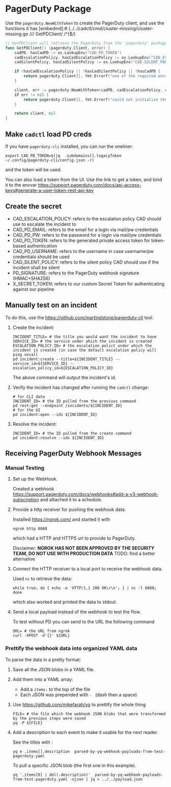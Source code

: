 # PagerDuty Package

Use the `pagerduty.NewWithToken` to create the PagerDuty client, and use the functions it has
[embedmd]:# (../../cadctl/cmd/cluster-missing/cluster-missing.go /\/\/ GetPDClient/ /^}$/)
```go
// GetPDClient will retrieve the PagerDuty from the 'pagerduty' package
func GetPDClient() (pagerduty.Client, error) {
	cadPD, hasCadPD := os.LookupEnv("CAD_PD_TOKEN")
	cadEscalationPolicy, hasCadEscalationPolicy := os.LookupEnv("CAD_ESCALATION_POLICY")
	cadSilentPolicy, hasCadSilentPolicy := os.LookupEnv("CAD_SILENT_POLICY")

	if !hasCadEscalationPolicy || !hasCadSilentPolicy || !hasCadPD {
		return pagerduty.Client{}, fmt.Errorf("one of the required envvars in the list '(CAD_ESCALATION_POLICY CAD_SILENT_POLICY CAP_PD_TOKEN)' is missing")
	}

	client, err := pagerduty.NewWithToken(cadPD, cadEscalationPolicy, cadSilentPolicy)
	if err != nil {
		return pagerduty.Client{}, fmt.Errorf("could not initialize the client: %w", err)
	}

	return client, nil
}
```

## Make `cadctl` load PD creds

If you have `pagerduty-cli` installed, you can run the oneliner:

```
export CAD_PD_TOKEN=$(jq  .subdomains[].legacyToken ~/.config/pagerduty-cli/config.json -r) 
```
and the token will be used.

You can also load a token from the UI. Use the link to get a token, and bind it to the envvar https://support.pagerduty.com/docs/api-access-keys#generate-a-user-token-rest-api-key

## Create the secret 

* CAD_ESCALATION_POLICY: refers to the escalation policy CAD should use to escalate the incident to
* CAD_PD_EMAIL: refers  to the email for a login via mail/pw credentials
* CAD_PD_PW: refers to the password for a login via mail/pw credentials
* CAD_PD_TOKEN: refers to the generated private access token for token-based authentication
* CAD_PD_USERNAME: refers to the username in case username/pw credentials should be used
* CAD_SILENT_POLICY: refers to the silent policy CAD should use if the incident shall be silent
* PD_SIGNATURE: refers to the PagerDuty webhook signature (HMAC+SHA256)
* X_SECRET_TOKEN: refers to our custom Secret Token for authenticating against our pipeline


## Manually test on an incident

To do this, use the https://github.com/martindstone/pagerduty-cli tool.

1. Create the incident:

	```shell
	INCIDENT_TITLE= # the title you would want the incident to have
	SERVICE_ID= # the service under which the incident is created
	ESCALATION_POLICY_ID= # the escalation polict under which the incident is created (in case the default escalation policy will ping oncall
	pd incident:create --title=${INCIDENT_TITLE} --service_id=${SERVICE_ID} --escalation_policy_id=${ESCALATION_POLICY_ID}
	```

	The above command will output the incident's id.

2. Verify the incident has changed after running the `cadctl` change:

	```shell
	# for CLI data
	INCIDENT_ID= # the ID pulled from the previous command
	pd rest:get --endpoint /incidents/${INCIDENT_ID}
	# for the UI
	pd incident:open --ids ${INCIDENT_ID}
	```

3. Resolve the incident:

	```shell
	INCIDENT_ID= # the ID pulled from the create command
	pd incident:resolve --ids ${INCIDENT_ID}
	```

## Receiving PagerDuty Webhook Messages

### Manual Testing

1. Set up the WebHook.
   
   Created a webhook https://support.pagerduty.com/docs/webhooks#add-a-v3-webhook-subscription and attached it to a schedule.

2. Provide a http receiver for pushing the webhook data.

	Installed https://ngrok.com/ and started it with 
	```
	ngrok http 8080
	```
	which had a HTTP and HTTPS url to provide to PagerDuty.

	Disclaimer: **NGROK HAS NOT BEEN APPROVED BY THE SECURITY TEAM, DO NOT USE WITH PRODUCTION DATA** TODO: find a better alternative

3. Connect the HTTP receiver to a local port to receive the webhook data.
   
	Used `nc` to retrieve the data:

	```
	while true; do { echo -e 'HTTP/1.1 200 OK\r\n'; } | nc -l 8080; done
	```

	which also worked and printed the data to stdout.

4. Send a local payload instead of the webhook to test the flow.
   
	To test without PD you can send to the URL the following command

	```
	URL= # the URL from ngrok
	curl -XPOST -d'{}' ${URL}
	```

### Prettify the webhook data into organized YAML data
To parse the data in a pretty format:

1. Save all the JSON blobs in a YAML file.
   
2. Add them into a YAML array: 
     - Add a `items:` to the top of the file
     - Each JSON was prepended with `- ` (dash then a space)

3. Use https://github.com/mikefarah/yq to prettify the whole thing

	```
	FILE= # the file which the webhook JSON blobs that were transformed by the previous steps were saved
	yq -P ${FILE}
	```

4. Add a description to each event to make it usable for the next reader.

	See the titles with :
	```
	yq e .items[].description  parsed-by-yq-webhook-payloads-from-test-pagerduty.yaml
	```

	To pull a specific JSON blob (the first one in this example).
	```
	yq '.items[0] | del(.description)'  parsed-by-yq-webhook-payloads-from-test-pagerduty.yaml -ojson | jq > ../../payload.json
	```
